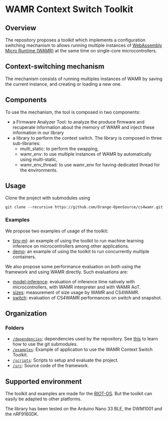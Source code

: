 
# WAMR Context Switch Toolkit

## Overview

The repository proposes a toolkit which implements a configuration switching mechanism to allows running multiple instances of [WebAssembly Micro Runtime (WAMR)](https://github.com/bytecodealliance/wasm-micro-runtime/) at the same time on single-core microcontrollers. 


## Context-switching mechanism

The mechanism consists of running multiples instances of WAMR by saving the current instance, and creating or loading a new one. 


## Components

To use the mechanism, the tool is composed in two components:

- a Firmware Analyzer Tool: to analyze the produce firmware and recuperate information about the memory of WAMR and inject these information in our library
- a library to perform the context switch. The library is composed in three sub-libraries:
    - multi_static: to perform the swapping,
    - wamr_env: to use multiple instances of WAMR by automatically using multi-static,
    - wamr_env_thread: to use wamr_env for having dedicated thread for the environments.

## Usage

Clone the project with submodules using 

```
git clone --recursive https://github.com/Orange-OpenSource/cs4wamr.git
```

### Examples

We propose two examples of usage of the toolkit: 

- [tiny-ml](./examples/tinyml/): an example of using the toolkit to run machine learning inference on microcontrollers among other applications.
- [demo](./examples/demo): an example of using the toolkit to run concurrently multiple containers.

We also propose some performance evaluation on both using the framework and using WAMR directly. Such evaluations are:
- [model-inference](./examples/bench/model-inference-table1-2/): evaluation of inference time natively with microcontrollers, with WAMR interpreter and with WAMR AoT.
- [sizes](./examples/bench/sizes-table3/): measurement of size usage by WAMR and CS4WAMR.
- [switch](./examples/bench/sizes-table3/): evaluation of CS4WAMR performances on switch and snapshot.



## Organization

### Folders

- [`/dependencies`](./dependencies/): dependencies used by the repository. See [this](https://git-scm.com/book/en/v2/Git-Tools-Submodules#_cloning_submodules) to learn how to use the git submodules.
- [`/examples`](./examples/): Example of application to use the WAMR Context Switch Toolkit.
- [`/scripts`](./scripts/): Scripts to setup and evaluate the project.
- [`/src`](./src/): Source code of the framework.


## Supported environment

The toolkit and examples are made for the [RIOT-OS](https://github.com/RIOT-OS/RIOT). But the toolkit can easily be adapted to other platforms.

The library has been tested on the Arduino Nano 33 BLE, the DWM1001 and the nRF9160DK.



